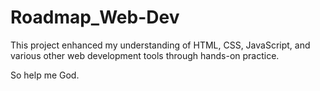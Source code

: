 # Roadmap_Web-Dev
This project enhanced my understanding of HTML, CSS, JavaScript, and various other web development tools through hands-on practice.

So help me God.